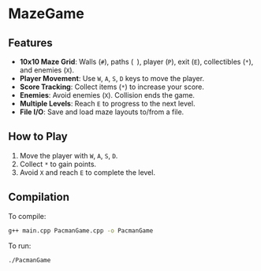 # MazeGame
## Features
- **10x10 Maze Grid**: Walls (`#`), paths (` `), player (`P`), exit (`E`), collectibles (`*`), and enemies (`X`).
- **Player Movement**: Use `W`, `A`, `S`, `D` keys to move the player.
- **Score Tracking**: Collect items (`*`) to increase your score.
- **Enemies**: Avoid enemies (`X`). Collision ends the game.
- **Multiple Levels**: Reach `E` to progress to the next level.
- **File I/O**: Save and load maze layouts to/from a file.

## How to Play
1. Move the player with `W`, `A`, `S`, `D`.
2. Collect `*` to gain points.
3. Avoid `X` and reach `E` to complete the level.

## Compilation
To compile:
```bash
g++ main.cpp PacmanGame.cpp -o PacmanGame
```

To run:
```bash
./PacmanGame
```
